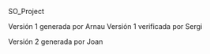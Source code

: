 ﻿SO_Project

Versión 1 generada por Arnau
Versión 1 verificada por Sergi

Versión 2 generada por Joan
  